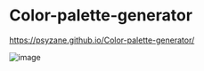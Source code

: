 # Color-palette-generator

https://psyzane.github.io/Color-palette-generator/

![image](https://github.com/user-attachments/assets/26fc7727-5dea-42d5-8736-0e5b0634fc6e)

